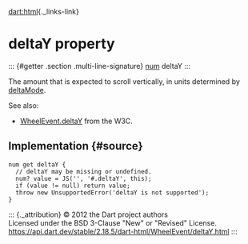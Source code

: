 [dart:html](../../dart-html/dart-html-library){._links-link}

deltaY property
===============

::: {#getter .section .multi-line-signature}
[num](../../dart-core/num-class) deltaY
:::

The amount that is expected to scroll vertically, in units determined by
[deltaMode](deltamode).

See also:

-   [WheelEvent.deltaY](http://dev.w3.org/2006/webapi/DOM-Level-3-Events/html/DOM3-Events.html#events-WheelEvent-deltaY)
    from the W3C.

Implementation {#source}
--------------

``` {.language-dart data-language="dart"}
num get deltaY {
  // deltaY may be missing or undefined.
  num? value = JS('', '#.deltaY', this);
  if (value != null) return value;
  throw new UnsupportedError('deltaY is not supported');
}
```

::: {._attribution}
© 2012 the Dart project authors\
Licensed under the BSD 3-Clause \"New\" or \"Revised\" License.\
<https://api.dart.dev/stable/2.18.5/dart-html/WheelEvent/deltaY.html>
:::
